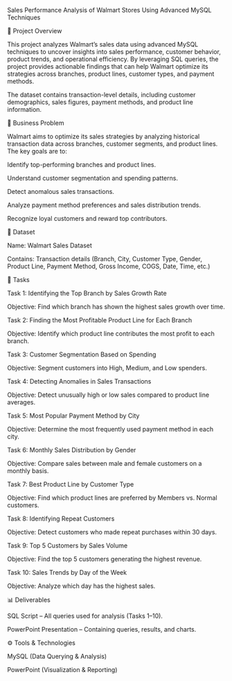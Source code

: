 Sales Performance Analysis of Walmart Stores Using Advanced MySQL Techniques

📌 Project Overview

This project analyzes Walmart’s sales data using advanced MySQL techniques to uncover insights into sales performance, customer behavior, product trends, and operational efficiency. By leveraging SQL queries, the project provides actionable findings that can help Walmart optimize its strategies across branches, product lines, customer types, and payment methods.

The dataset contains transaction-level details, including customer demographics, sales figures, payment methods, and product line information.

🎯 Business Problem

Walmart aims to optimize its sales strategies by analyzing historical transaction data across branches, customer segments, and product lines. The key goals are to:

Identify top-performing branches and product lines.

Understand customer segmentation and spending patterns.

Detect anomalous sales transactions.

Analyze payment method preferences and sales distribution trends.

Recognize loyal customers and reward top contributors.

📂 Dataset

Name: Walmart Sales Dataset

Contains: Transaction details (Branch, City, Customer Type, Gender, Product Line, Payment Method, Gross Income, COGS, Date, Time, etc.)

📝 Tasks

Task 1: Identifying the Top Branch by Sales Growth Rate

Objective: Find which branch has shown the highest sales growth over time.

Task 2: Finding the Most Profitable Product Line for Each Branch

Objective: Identify which product line contributes the most profit to each branch.

Task 3: Customer Segmentation Based on Spending

Objective: Segment customers into High, Medium, and Low spenders.

Task 4: Detecting Anomalies in Sales Transactions

Objective: Detect unusually high or low sales compared to product line averages.

Task 5: Most Popular Payment Method by City

Objective: Determine the most frequently used payment method in each city.

Task 6: Monthly Sales Distribution by Gender

Objective: Compare sales between male and female customers on a monthly basis.

Task 7: Best Product Line by Customer Type

Objective: Find which product lines are preferred by Members vs. Normal customers.

Task 8: Identifying Repeat Customers

Objective: Detect customers who made repeat purchases within 30 days.

Task 9: Top 5 Customers by Sales Volume

Objective: Find the top 5 customers generating the highest revenue.

Task 10: Sales Trends by Day of the Week

Objective: Analyze which day has the highest sales.

📊 Deliverables

SQL Script – All queries used for analysis (Tasks 1–10).

PowerPoint Presentation – Containing queries, results, and charts.

⚙️ Tools & Technologies

MySQL (Data Querying & Analysis)

PowerPoint (Visualization & Reporting)



